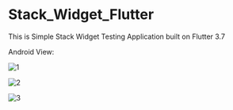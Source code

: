 # Stack_Widget_Flutter

This is Simple Stack Widget Testing Application built on Flutter 3.7

Android View:

![1](https://user-images.githubusercontent.com/98497929/226092751-667856d6-1c42-47ce-8507-762f14ea5299.PNG)

![2](https://user-images.githubusercontent.com/98497929/226092752-473da10e-87df-4649-9b2a-2af87a7ae416.PNG)

![3](https://user-images.githubusercontent.com/98497929/226092755-799d9263-81e5-426f-ac56-7cf54d05d312.PNG)
